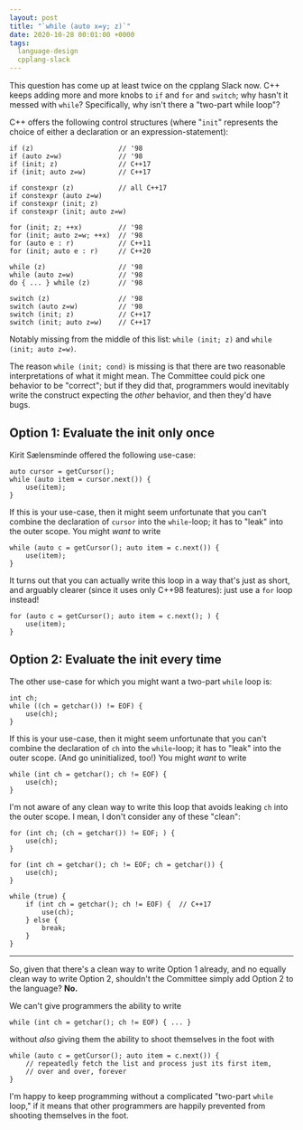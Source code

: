 ```yaml
---
layout: post
title: "`while (auto x=y; z)`"
date: 2020-10-28 00:01:00 +0000
tags:
  language-design
  cpplang-slack
---
```


This question has come up at least twice on the cpplang Slack now. C++ keeps
adding more and more knobs to `if` and `for` and `switch`; why hasn't it
messed with `while`? Specifically, why isn't there a "two-part while loop"?

C++ offers the following control structures (where "`init`" represents
the choice of either a declaration or an expression-statement):

    if (z)                     // '98
    if (auto z=w)              // '98
    if (init; z)               // C++17
    if (init; auto z=w)        // C++17

    if constexpr (z)           // all C++17
    if constexpr (auto z=w)
    if constexpr (init; z)
    if constexpr (init; auto z=w)

    for (init; z; ++x)         // '98
    for (init; auto z=w; ++x)  // '98
    for (auto e : r)           // C++11
    for (init; auto e : r)     // C++20

    while (z)                  // '98
    while (auto z=w)           // '98
    do { ... } while (z)       // '98

    switch (z)                 // '98
    switch (auto z=w)          // '98
    switch (init; z)           // C++17
    switch (init; auto z=w)    // C++17

Notably missing from the middle of this list: `while (init; z)` and
`while (init; auto z=w)`.

The reason `while (init; cond)` is missing is that there are two
reasonable interpretations of what it might mean. The Committee could
pick one behavior to be "correct"; but if they did that, programmers
would inevitably write the construct expecting the _other_ behavior,
and then they'd have bugs.


## Option 1: Evaluate the init only once

Kirit Sælensminde offered the following use-case:

    auto cursor = getCursor();
    while (auto item = cursor.next()) {
        use(item);
    }

If this is your use-case, then it might seem unfortunate that you can't
combine the declaration of `cursor` into the `while`-loop; it has to
"leak" into the outer scope. You might _want_ to write

    while (auto c = getCursor(); auto item = c.next()) {
        use(item);
    }

It turns out that you can actually write this loop in a way
that's just as short, and arguably clearer (since it uses only
C++98 features): just use a `for` loop instead!

    for (auto c = getCursor(); auto item = c.next(); ) {
        use(item);
    }


## Option 2: Evaluate the init every time

The other use-case for which you might want a two-part `while` loop is:

    int ch;
    while ((ch = getchar()) != EOF) {
        use(ch);
    }

If this is your use-case, then it might seem unfortunate that you can't
combine the declaration of `ch` into the `while`-loop; it has to
"leak" into the outer scope. (And go uninitialized, too!) You might _want_ to write

    while (int ch = getchar(); ch != EOF) {
        use(ch);
    }

I'm not aware of any clean way to write this loop that avoids leaking
`ch` into the outer scope. I mean, I don't consider any of these "clean":

    for (int ch; (ch = getchar()) != EOF; ) {
        use(ch);
    }

    for (int ch = getchar(); ch != EOF; ch = getchar()) {
        use(ch);
    }

    while (true) {
        if (int ch = getchar(); ch != EOF) {  // C++17
            use(ch);
        } else {
            break;
        }
    }

----

So, given that there's a clean way to write Option 1 already, and no equally clean way
to write Option 2, shouldn't the Committee simply add Option 2 to the language? **No.**

We can't give programmers the ability to write

    while (int ch = getchar(); ch != EOF) { ... }

without _also_ giving them the ability to shoot themselves in the foot with

    while (auto c = getCursor(); auto item = c.next()) {
        // repeatedly fetch the list and process just its first item,
        // over and over, forever
    }

I'm happy to keep programming without a complicated "two-part `while` loop,"
if it means that other programmers are happily prevented from shooting themselves
in the foot.
